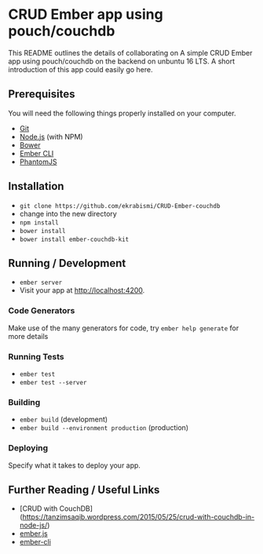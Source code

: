 # CRUD Ember app using pouch/couchdb

This README outlines the details of collaborating on A simple CRUD Ember app using pouch/couchdb on the backend on unbuntu 16 LTS.
A short introduction of this app could easily go here.

## Prerequisites

You will need the following things properly installed on your computer.

* [Git](http://git-scm.com/)
* [Node.js](http://nodejs.org/) (with NPM)
* [Bower](http://bower.io/)
* [Ember CLI](http://www.ember-cli.com/)
* [PhantomJS](http://phantomjs.org/)

## Installation

* `git clone https://github.com/ekrabismi/CRUD-Ember-couchdb`
* change into the new directory
* `npm install`
* `bower install`
* `bower install ember-couchdb-kit`


## Running / Development

* `ember server`
* Visit your app at [http://localhost:4200](http://localhost:4200).

### Code Generators

Make use of the many generators for code, try `ember help generate` for more details

### Running Tests

* `ember test`
* `ember test --server`

### Building

* `ember build` (development)
* `ember build --environment production` (production)

### Deploying

Specify what it takes to deploy your app.

## Further Reading / Useful Links

* [CRUD with CouchDB] (https://tanzimsaqib.wordpress.com/2015/05/25/crud-with-couchdb-in-node-js/)
* [ember.js](http://emberjs.com/)
* [ember-cli](http://www.ember-cli.com/)

